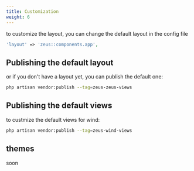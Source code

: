 ```yaml
---
title: Customization
weight: 6
---
```


to customize the layout, you can change the default layout in the config file

```php
'layout' => 'zeus::components.app',
```

## Publishing the default layout

or if you don't have a layout yet, you can publish the default one:

```bash
php artisan vendor:publish --tag=zeus-zeus-views
```

## Publishing the default views

to custmize the default views for wind:

```bash
php artisan vendor:publish --tag=zeus-wind-views
```

## themes
soon
